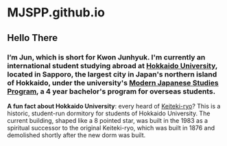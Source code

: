 # MJSPP.github.io


## Hello There


### I’m Jun, which is short for Kwon Junhyuk. I'm currently an international student studying abroad at [Hokkaido University](https://www.global.hokudai.ac.jp/), located in Sapporo, the largest city in Japan's northern island of Hokkaido, under the university's [Modern Japanese Studies Program](https://www.oia.hokudai.ac.jp/mjsp/), a 4 year bachelor's program for overseas students.


**A fun fact about Hokkaido University**: every heard of [Keiteki-ryo](https://ja.wikipedia.org/wiki/%E6%81%B5%E8%BF%AA%E5%AF%AE)? This is a historic, student-run dormitory for students of Hokkaido University. The current building, shaped like a 8 pointed star, was built in the 1983 as a spiritual successor to the original Keiteki-ryo, which was built in 1876 and demolished shortly after the new dorm was built. 
​


​
